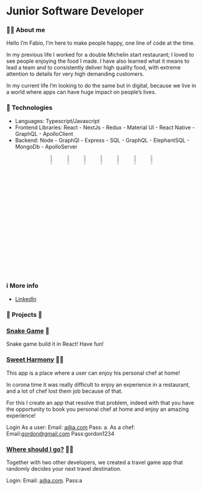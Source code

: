 # Junior Software Developer

### 👨‍💻 About me

Hello I’m Fabio,
I’m here to make people happy, one line of code at the time.

In my previous life I worked for a double Michelin start restaurant; I loved to see people enjoying the food I made.
I have also learned what it means to lead a team and to consistently deliver high quality food, with extreme attention to details for very high demanding customers.

In my current life I’m looking to do the same but in digital, because we live in a world where apps can have huge impact on people’s lives.

### 🤖 Technologies

- Languages: Typescript/Javascript
- Frontend Libraries: React - NextJs - Redux - Material UI - React Native - GraphQL - ApolloClient
- Backend: Node - GraphQl - Express - SQL - GraphQL - ElephantSQL - MongoDb - ApolloServer

<p align="center">
    <img src="https://user-images.githubusercontent.com/31222514/149813755-3f74a208-1e4c-4d81-b848-1d4f1a18b969.png" width="8%" alt="React logo">
    <img src="https://user-images.githubusercontent.com/31222514/149813300-65804694-d3ea-4e31-955d-dbc47229a82d.png" width="8%" alt="Typescript logo">
  <img src="https://user-images.githubusercontent.com/31222514/149812547-405716a0-b974-4da4-b749-f2b4a8adc1d8.png" width="8%" alt="Javascript logo">
  <img src="https://user-images.githubusercontent.com/31222514/149813532-e214a55c-9b91-4b71-bb17-0dcf18903f7a.png" width="8%" alt="CSS logo">
  <img src="https://user-images.githubusercontent.com/31222514/149814154-3de042e2-bccf-4f0e-8d0e-98a2dbcae7c0.png" width="8%" alt="HTML logo">
  <img src="https://user-images.githubusercontent.com/31222514/149943049-95f0909a-9c2b-4fae-bd04-647d531dd10d.png" width="8%" alt="NODE logo">
  <img src="https://user-images.githubusercontent.com/31222514/155521312-96e008ba-1d5e-409f-aaec-ca229ca275c6.jpeg" width="8%" alt="Postgres logo">
</p>

### ℹ️ More info

- [LinkedIn](https://www.linkedin.com/in/fabio-di-ceglie/)

### 👾 Projects 👾

### [Snake Game](https://snake-game-byfabio.netlify.app/) 🐍

Snake game build it in React! Have fun!

### [Sweet Harmony](https://sweetharmony.netlify.app/) 👨‍🍳

This app is a place where a user can enjoy his personal chef at home!

In corona time it was really difficult to enjoy an experience in a restaurant, and a lot of chef lost them job because of that.

For this I create an app that resolve that problem, indeed with that you have the opportunity to book you personal chef at home and enjoy an amazing experience!

Login
As a user: Email: a@a.com Pass: a. 
As a chef: Email:gordon@gmail.com Pass:gordon1234

### [Where should I go?](https://whereshouldigo.netlify.app/) 👬👬

Together with two other developers, we created a travel game app that randomly decides your next travel destination.

Login: Email: a@a.com.  Pass:a

